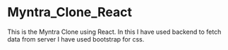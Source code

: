 # Myntra_Clone_React
 This is the Myntra Clone using React. In this I have used backend to fetch data from server I have used bootstrap for css. 